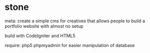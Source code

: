 # stone

meta: create a simple cms for creatives that allows people to build a 
portfolio website with almost no setup

build with CodeIgniter and HTML5

require:
php5
phpmyadmin for easier manipulation of database
